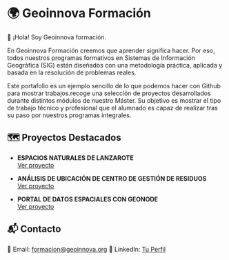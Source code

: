 # 🌍 Geoinnova Formación

👋 ¡Hola! Soy Geoinnova formación.  


En Geoinnova Formación creemos que aprender significa hacer. Por eso, todos nuestros programas formativos en Sistemas de Información Geográfica (SIG) están diseñados con una metodología práctica, aplicada y basada en la resolución de problemas reales.

Este portafolio es un ejemplo sencillo de lo que podemos hacer con Github para mostrar trabajos.recoge una selección de proyectos desarrollados durante distintos módulos de nuestro Máster. Su objetivo es mostrar el tipo de trabajo técnico y profesional que el alumnado es capaz de realizar tras su paso por nuestros programas integrales.


## 🗺️ Proyectos Destacados
- **ESPACIOS NATURALES DE LANZAROTE**  
  [Ver proyecto](proyectos/proyecto1.md)

- **ANÁLISIS DE UBICACIÓN DE CENTRO DE GESTIÓN DE RESIDUOS**  
  [Ver proyecto](proyectos/proyecto2.md)

- **PORTAL DE DATOS ESPACIALES CON GEONODE**  
  [Ver proyecto](proyectos/proyecto3.md)
  
## 📬 Contacto
📧 Email: formacion@geoinnova.org
🔗 LinkedIn: [Tu Perfil](https://www.linkedin.com/school/geoinnova-formacion/)

